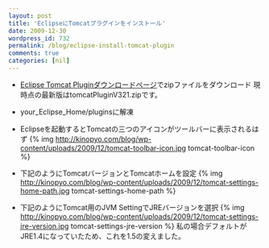 ```yaml
---
layout: post
title: 'EclipseにTomcatプラグインをインストール'
date: 2009-12-30
wordpress_id: 732
permalink: /blog/eclipse-install-tomcat-plugin
comments: true
categories: [nil]
---
```

+  [Eclipse Tomcat Pluginダウンロードページ](http://www.eclipsetotale.com/tomcatPlugin.html#A4)でzipファイルをダウンロード
現時点の最新版はtomcatPluginV321.zipです。

+  your_Eclipse_Home/pluginsに解凍
+  Eclipseを起動するとTomcatの三つのアイコンがツールバーに表示されるはず
{% img http://kinopyo.com/blog/wp-content/uploads/2009/12/tomcat-toolbar-icon.jpg tomcat-toolbar-icon %}
+  下記のようにTomcatバージョンとTomcatホームを設定
{% img http://kinopyo.com/blog/wp-content/uploads/2009/12/tomcat-settings-home-path.jpg tomcat-settings-home-path %}
+  下記のようにTomcat用のJVM SettingでJREバージョンを選択
{% img http://kinopyo.com/blog/wp-content/uploads/2009/12/tomcat-settings-jre-version.jpg tomcat-settings-jre-version %}
私の場合デフォルトがJRE1.4になっていたため、これを1.5の変えました。
